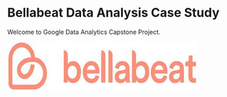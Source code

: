 # Bellabeat Data Analysis Case Study 
Welcome to Google Data Analytics Capstone Project. 

![](images/Bellabeat.jpg)


<!---
NazmanNasr/NazmanNasr is a ✨ special ✨ repository because its `README.md` (this file) appears on your GitHub profile.
You can click the Preview link to take a look at your changes.
--->
